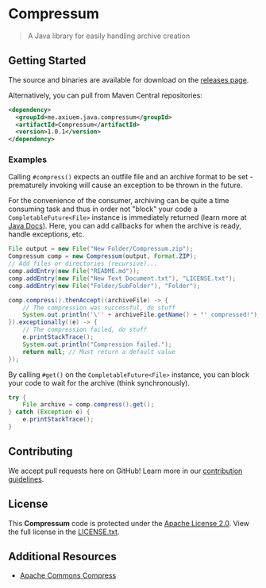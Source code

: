 # Compressum
> A Java library for easily handling archive creation

## Getting Started

The source and binaries are available for download on the [releases page](https://github.com/Axieum/Compressum/releases).

Alternatively, you can pull from Maven Central repositories:

```xml
<dependency>
  <groupId>me.axiuem.java.compressum</groupId>
  <artifactId>Compressum</artifactId>
  <version>1.0.1</version>
</dependency>
```

### Examples

Calling `#compress()` expects an outfile file and an archive format to be set - prematurely invoking will cause an exception to be thrown in the future.

For the convenience of the consumer, archiving can be quite a time consuming task and thus in order not "block" your code a `CompletableFuture<File>` instance is immediately returned (learn more at [Java Docs](https://docs.oracle.com/javase/8/docs/api/java/util/concurrent/CompletableFuture.html)). Here, you can add callbacks for when the archive is ready, handle exceptions, etc.

```java
File output = new File("New Folder/Compressum.zip");
Compressum comp = new Compressum(output, Format.ZIP);
// Add files or directories (recursive)...
comp.addEntry(new File("README.md"));
comp.addEntry(new File("New Text Document.txt"), "LICENSE.txt");
comp.addEntry(new File("Folder/SubFolder"), "Folder");

comp.compress().thenAccept((archiveFile) -> {
    // The compression was successful, do stuff
    System.out.println('\'' + archiveFile.getName() + "' compressed!");
}).exceptionally((e) -> {
    // The compression failed, do stuff
    e.printStackTrace();
    System.out.println("Compression failed.");
    return null; // Must return a default value
});
```

By calling `#get()` on the `CompletableFuture<File>` instance, you can block your code to wait for the archive (think synchronously).

```java
try {
    File archive = comp.compress().get();
} catch (Exception e) {
    e.printStackTrace();
}
```

## Contributing

We accept pull requests here on GitHub! Learn more in our [contribution guidelines](CONTRIBUTING.md).

## License

This **Compressum** code is protected under the [Apache License 2.0](https://www.apache.org/licenses/LICENSE-2.0). View the full license in the [LICENSE.txt](LICENSE.txt).

## Additional Resources

* [Apache Commons Compress](https://commons.apache.org/proper/commons-compress/)
